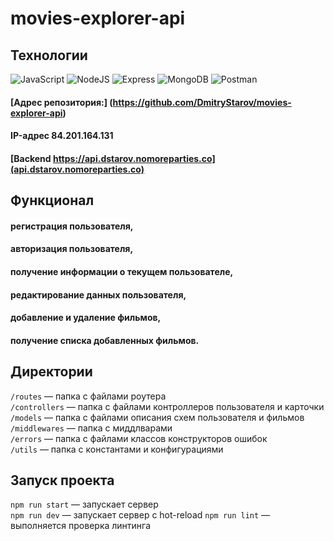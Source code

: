 # movies-explorer-api

## Технологии
<div id="stackBadges">
   <img src="https://img.shields.io/badge/JavaScript-F7DF1E.svg?&style=for-the-badge&logo=JavaScript&logoColor=black" alt="JavaScript"/>
   <img src="https://img.shields.io/badge/-NodeJS-green?style=for-the-badge&logo=node.js&logoColor=white" alt="NodeJS"/>
    <img src="https://img.shields.io/badge/-Express-blue?style=for-the-badge&logo=Express&logoColor=white" alt="Express"/>
   <img src="https://img.shields.io/badge/-MongoDB-gray?style=for-the-badge&logo=MongoDB&logoColor=white" alt="MongoDB"/>
   <img src="https://img.shields.io/badge/-Postman-orange.svg?style=for-the-badge&logo=Postman&logoColor=white" alt="Postman"/>
</div>

#### [Адрес репозитория:] (https://github.com/DmitryStarov/movies-explorer-api)
#### IP-адрес 84.201.164.131
#### [Backend https://api.dstarov.nomoreparties.co](api.dstarov.nomoreparties.co)

## Функционал
#### регистрация пользователя,
#### авторизация пользователя,
#### получение информации о текущем пользователе,
#### редактирование данных пользователя,
#### добавление и удаление фильмов,
#### получение списка добавленных фильмов.

## Директории

`/routes` — папка с файлами роутера  
`/controllers` — папка с файлами контроллеров пользователя и карточки   
`/models` — папка с файлами описания схем пользователя и фильмов  
`/middlewares` — папка с миддлварами  
`/errors` — папка с файлами классов конструкторов ошибок  
`/utils` — папка с константами и конфигурациями

## Запуск проекта

`npm run start` — запускает сервер   
`npm run dev` — запускает сервер с hot-reload
`npm run lint` — выполняется проверка линтинга
